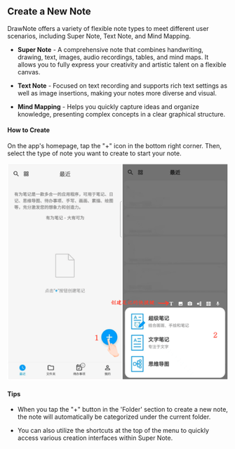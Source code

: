 Create a New Note
---
DrawNote offers a variety of flexible note types to meet different user scenarios, including Super Note, Text Note, and Mind Mapping.

- **Super Note** - A comprehensive note that combines handwriting, drawing, text, images, audio recordings, tables, and mind maps. It allows you to fully express your creativity and artistic talent on a flexible canvas.

- **Text Note** - Focused on text recording and supports rich text settings as well as image insertions, making your notes more diverse and visual.

- **Mind Mapping** - Helps you quickly capture ideas and organize knowledge, presenting complex concepts in a clear graphical structure.

#### How to Create
On the app's homepage, tap the "+" icon in the bottom right corner. Then, select the type of note you want to create to start your note.

![Create a New Note](imgs/new_note01.png)

#### Tips

- When you tap the "+" button in the 'Folder' section to create a new note, the note will automatically be categorized under the current folder.

- You can also utilize the shortcuts at the top of the menu to quickly access various creation interfaces within Super Note.